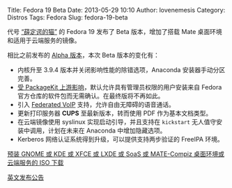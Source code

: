 Title: Fedora 19 Beta
Date: 2013-05-29 10:10
Author: lovenemesis
Category: Distros
Tags: Fedora
Slug: fedora-19-beta

代号 [“薛定谔的猫”](http://youtu.be/IOYyCHGWJq4) 的 Fedora 19 发布了
Beta 版本，增加了搭载 Mate 桌面环境和适用于云端服务的镜像。

相比之前发布的 [Alpha
版本](http://linuxtoy.org/archives/fedora-19-alpha.html)，本次 Beta
版本的变化有：

-   内核升至 3.9.4 版本并关闭影响性能的除错选项，Anaconda
    安装器手动分区完善。
-   [受 PackageKit
    上游影响](https://fedorahosted.org/fesco/ticket/1115)，默认允许具有管理员权限的用户安装来自
    Fedora 官方仓库的软件包而无需确认。在最终版将不再如此。
-   引入 [Federated VoIP](http://www.opentelecoms.org/federated-voip)
    支持，允许自由无障碍的语音通话。
-   更新打印服务器 **CUPS** 至最新版本，转而使用 PDF 作为基本文档类型。
-   在云端镜像使用 syslinux 实现启动引导，并且支持在 `kickstart`
    无人值守安装中调用，计划在未来在 Anaconda 中增加隐藏选项。
-   Kerberos 网络认证系统得到升级，可以提供支持两步验证的 FreeIPA 环境。

[预装 GNOME 或 KDE 或 XFCE 或 LXDE 或 SoaS 或 MATE-Compiz
桌面环境或云端服务的 ISO
下载](https://fedoraproject.org/zh_CN/get-prerelease)

[英文发布公告](http://fedoraproject.org/wiki/F19_Beta_release_announcement)
